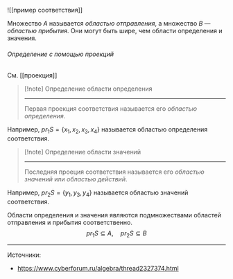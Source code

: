 ![[пример соответствия]]


Множество $A$ называется _областью отправления_, а множество $B$ — _областью прибытия_. Они могут быть шире, чем области определения и значения.


###### Определение с помощью проекций


См. [[проекция]]


> [!note] Определение области определения
> 
> ---
> Первая проекция соответствия называется его _областью определения_.


Например,  $pr_1S = \{x_1,x_2,x_3,x_4\}$ называется областью определения соответствия.


> [!note] Определение области значений
> 
> ---
> Последняя проеция соответствия называется его _областью значений_ или _областью действий_.


Например, $pr_2S = \{y_1,y_3,y_4\}$ называется областью значений соответствия.

Области определения и значения являются подмножествами областей отправления и прибытия соответственно. $$pr_1S \subseteq A, \quad pr_2S \subseteq B$$


---
Источники:
* https://www.cyberforum.ru/algebra/thread2327374.html